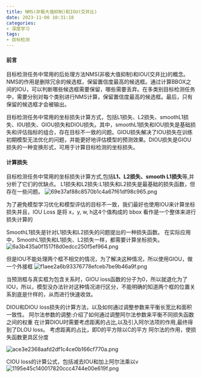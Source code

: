 ```yaml
---
title: NMS(非极大值抑制)和IOU(交并比)
date: 2023-11-08 10:31:18
categories: 
- 深度学习
tags:
- 目标检测
---
```


#### 前言
目标检测任务中常用的后处理方法NMS(非极大值抑制)和IOU(交井比)的概念。NMS的作用是删除冗余的候选框，保留置信度最高的候选框。通过计算BBOX之间的IOU，可以判断哪些候选框需要保留，哪些需要丢弃。在多类别目标检测任务中，需要分别对每个类别进行NMS计算，保留置信度最高的候选框。最后，只有保留的候选框才会被输出。

目标检测任务中常用的坐标损失计算方式，包括L1损失、L2损失、smoothL1损失、I0U损失、GIOU损失和DIOU损失。其中，smoothL1损失和IOU损失是基础损失和评估指标的组合，存在目标不一致的问题。GIOU损失解决了IOU损失在训练初期模型无法优化的问题，并能更好地评估模型的预测效果。DIOU损失是GIOU损失的一种变换形式，可用于计算目标检测的坐标损失。

#### 计算损失
目标检测任务中常用的坐标损失计算方式,包括**L1、L2损失、smooth L1损失**等,并分析了它们的优缺点。
L1损失和L2损失:L1损失和L2损失是最基础的损失函数，但存在一些问题。
![69e37af88c8570b1c4a67f61df98c965.png](69e37af88c8570b1c4a67f61df98c965.png)

为了避免模型学习优化和模型评估的目标不一致，我们最好也使用IOU来计算坐标损失并且，IOU Loss 是将 x，y, w, h这4个值构成的 bbox 看作是一个整体来进行损失计算的

SmoothL1损失是针对L1损失和L2损失的问题提出的一种损失函数。
在实际应用中，SmoothL1损失和L1损失、L2损失一样，都需要计算坐标损失。
![6a3b435a0f1517f8d0edcc250f5ef964.png](6a3b435a0f1517f8d0edcc250f5ef964.png)

但是IOU不能处理两个框不相交的情况，为了解决这种情况，所以使用GIOU，做一个外接框
![f1aee2a6b93376778efceb7be9b46a9f.png](f1aee2a6b93376778efceb7be9b46a9f.png)


当预测框与真实框为包含关系时，GIOU loss函数的分子为0，所以就退化为了IOU，所以，模型没办法针对这种情况进行区分，不能明确的知道两个框的位置关系到底是什样的，从而进行快速收敛。

DIOU和DIOU loss损失的计算方法，以及如何通过调整参数来平衡长宽比和面积一致性。
阿尔法参数的调整:介绍了如何通过调整阿尔法参数来平衡不同损失函数之间的权重
在计算DIOU时需要考虑距离的占比,以及引入阿尔法项的作用,最终得到了DLOU loss。
考虑距离的占比，即D的平方除以C的平方
阿尔法的作用，使损失函数更具区分度

![ace3e2368aafd2df1c4ce0b166cf770a.png](ace3e2368aafd2df1c4ce0b166cf770a.png)


CIOU loss的计算公式，包括减去IOU和加上阿尔法乘以v
![1195e45c140017820ccc4744e00e619f.png](1195e45c140017820ccc4744e00e619f.png)
